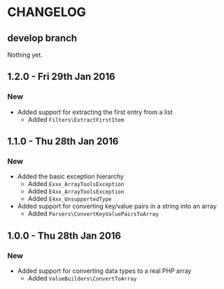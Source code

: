 # CHANGELOG

## develop branch

Nothing yet.

## 1.2.0 - Fri 29th Jan 2016

### New

* Added support for extracting the first entry from a list
  - Added `Filters\ExtractFirstItem`

## 1.1.0 - Thu 28th Jan 2016

### New

* Added the basic exception hierarchy
  - Added `Exxx_ArrayToolsException`
  - Added `E4xx_ArrayToolsException`
  - Added `E4xx_UnsupportedType`
* Added support for converting key/value pairs in a string into an array
  - Added `Parsers\ConvertKeyValuePairsToArray`

## 1.0.0 - Thu 28th Jan 2016

### New

* Added support for converting data types to a real PHP array
  - Added `ValueBuilders\ConvertToArray`
